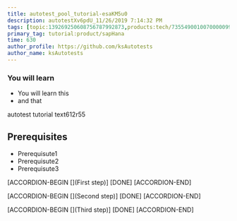 ```yaml
---
title: autotest_pool_tutorial-esaKM5u0
description: autotestXv6pdU_11/26/2019 7:14:32 PM
tags: [topic:139269250608756787992873,products:tech/73554900100700000996,tutorial:experience/advanced]
primary_tag: tutorial:product/sapHana
time: 630
author_profile: https://github.com/ksAutotests
author_name: ksAutotests
---
```

### You will learn
- You will learn this
- and that

autotest tutorial text612r55

## Prerequisites
- Prerequisute1
- Prerequisute2
- Prerequisute3

[ACCORDION-BEGIN [](First step)]
[DONE]
[ACCORDION-END]

[ACCORDION-BEGIN [](Second step)]
[DONE]
[ACCORDION-END]

[ACCORDION-BEGIN [](Third step)]
[DONE]
[ACCORDION-END]

